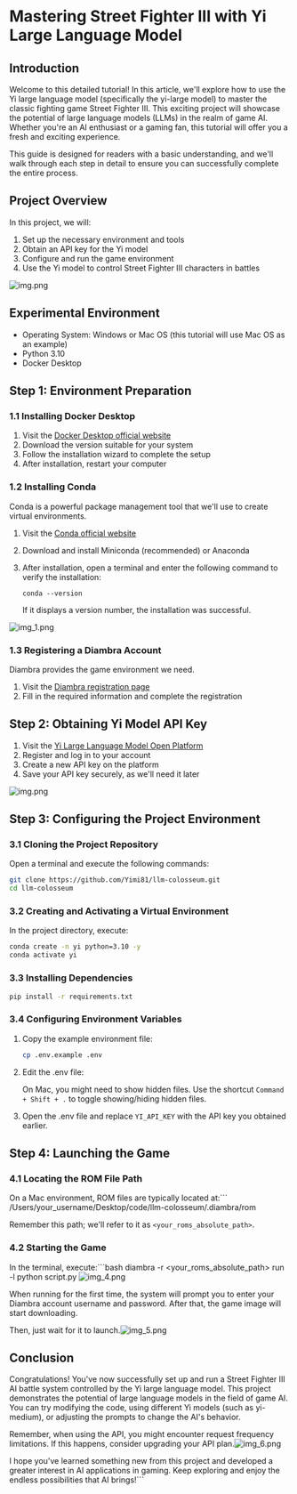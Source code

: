 
# Mastering Street Fighter III with Yi Large Language Model

## Introduction

Welcome to this detailed tutorial! In this article, we'll explore how to use the Yi large language model (specifically the yi-large model) to master the classic fighting game Street Fighter III. This exciting project will showcase the potential of large language models (LLMs) in the realm of game AI. Whether you're an AI enthusiast or a gaming fan, this tutorial will offer you a fresh and exciting experience.

This guide is designed for readers with a basic understanding, and we'll walk through each step in detail to ensure you can successfully complete the entire process.

## Project Overview

In this project, we will:

1. Set up the necessary environment and tools
2. Obtain an API key for the Yi model
3. Configure and run the game environment
4. Use the Yi model to control Street Fighter III characters in battles

![img.png](assets/2/img(4-2).png)

## Experimental Environment

- Operating System: Windows or Mac OS (this tutorial will use Mac OS as an example)
- Python 3.10
- Docker Desktop

## Step 1: Environment Preparation

### 1.1 Installing Docker Desktop

1. Visit the [Docker Desktop official website](https://www.docker.com/products/docker-desktop/)
2. Download the version suitable for your system
3. Follow the installation wizard to complete the setup
4. After installation, restart your computer

### 1.2 Installing Conda

Conda is a powerful package management tool that we'll use to create virtual environments.

1. Visit the [Conda official website](https://conda.io/projects/conda/en/latest/index.html)
2. Download and install Miniconda (recommended) or Anaconda
3. After installation, open a terminal and enter the following command to verify the installation:

   ```
   conda --version
   ```

   If it displays a version number, the installation was successful.

![img_1.png](assets/2/img(4-1).png)

### 1.3 Registering a Diambra Account

Diambra provides the game environment we need.

1. Visit the [Diambra registration page](https://diambra.ai/register)
2. Fill in the required information and complete the registration

## Step 2: Obtaining Yi Model API Key

1. Visit the [Yi Large Language Model Open Platform](https://platform.01.ai/apikeys)
2. Register and log in to your account
3. Create a new API key on the platform
4. Save your API key securely, as we'll need it later

![img.png](assets/2/img(4-3).png)

## Step 3: Configuring the Project Environment

### 3.1 Cloning the Project Repository

Open a terminal and execute the following commands:

```bash
git clone https://github.com/Yimi81/llm-colosseum.git
cd llm-colosseum
```

### 3.2 Creating and Activating a Virtual Environment

In the project directory, execute:

```bash
conda create -n yi python=3.10 -y
conda activate yi
```

### 3.3 Installing Dependencies

```bash
pip install -r requirements.txt
```

### 3.4 Configuring Environment Variables

1. Copy the example environment file:

   ```bash
   cp .env.example .env
   ```

2. Edit the .env file:

   On Mac, you might need to show hidden files. Use the shortcut `Command + Shift + .` to toggle showing/hiding hidden files.

3. Open the .env file and replace `YI_API_KEY` with the API key you obtained earlier.

## Step 4: Launching the Game

### 4.1 Locating the ROM File Path

On a Mac environment, ROM files are typically located at:```
/Users/your_username/Desktop/code/llm-colosseum/.diambra/rom


Remember this path; we'll refer to it as `<your_roms_absolute_path>`.

### 4.2 Starting the Game

In the terminal, execute:```bash
diambra -r <your_roms_absolute_path> run -l python script.py
![img_4.png](assets/2/img(4-5).png)

When running for the first time, the system will prompt you to enter your Diambra account username and password. After that, the game image will start downloading.

Then, just wait for it to launch.![img_5.png](assets/2/img(4-6).png)

## Conclusion

Congratulations! You've now successfully set up and run a Street Fighter III AI battle system controlled by the Yi large language model. This project demonstrates the potential of large language models in the field of game AI. You can try modifying the code, using different Yi models (such as yi-medium), or adjusting the prompts to change the AI's behavior.

Remember, when using the API, you might encounter request frequency limitations. If this happens, consider upgrading your API plan.![img_6.png](assets/2/img(4-7).png)

I hope you've learned something new from this project and developed a greater interest in AI applications in gaming. Keep exploring and enjoy the endless possibilities that AI brings!```